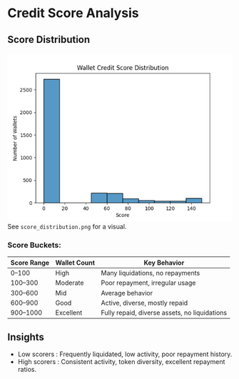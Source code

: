 #  Credit Score Analysis

##  Score Distribution
![alt text](image.png)
See `score_distribution.png` for a visual.

### Score Buckets:

| Score Range | Wallet Count | Key Behavior                     |
|-------------|--------------|----------------------------------|
| 0–100       | High          | Many liquidations, no repayments |
| 100–300     | Moderate      | Poor repayment, irregular usage |
| 300–600     | Mid           | Average behavior                |
| 600–900     | Good          | Active, diverse, mostly repaid  |
| 900–1000    | Excellent     | Fully repaid, diverse assets, no liquidations |

##  Insights

- Low scorers : Frequently liquidated, low activity, poor repayment history.
- High scorers : Consistent activity, token diversity, excellent repayment ratios.

